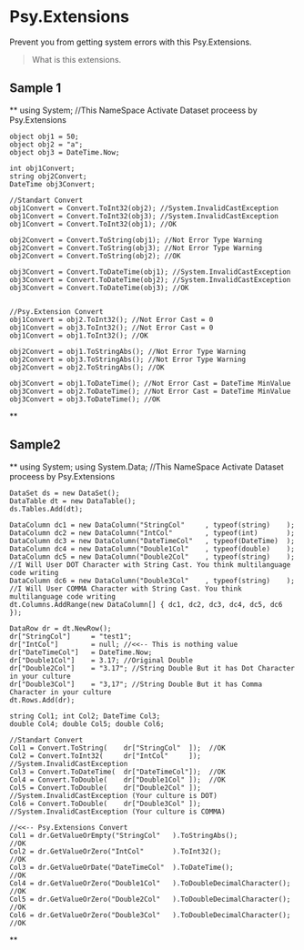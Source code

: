 # Psy.Extensions
Prevent you from getting system errors with this Psy.Extensions.

> What is this extensions.

## Sample 1
**
	using System; //This NameSpace Activate Dataset proceess by Psy.Extensions
	
	object obj1 = 50;
	object obj2 = "a";
	object obj3 = DateTime.Now;
	
	int obj1Convert;
	string obj2Convert;
	DateTime obj3Convert;
	
	//Standart Convert
	obj1Convert = Convert.ToInt32(obj2); //System.InvalidCastException
	obj1Convert = Convert.ToInt32(obj3); //System.InvalidCastException
	obj1Convert = Convert.ToInt32(obj1); //OK
	
	obj2Convert = Convert.ToString(obj1); //Not Error Type Warning
	obj2Convert = Convert.ToString(obj3); //Not Error Type Warning
	obj2Convert = Convert.ToString(obj2); //OK
	
	obj3Convert = Convert.ToDateTime(obj1); //System.InvalidCastException
	obj3Convert = Convert.ToDateTime(obj2); //System.InvalidCastException
	obj3Convert = Convert.ToDateTime(obj3); //OK
	
	
	//Psy.Extension Convert
	obj1Convert = obj2.ToInt32(); //Not Error Cast = 0
	obj1Convert = obj3.ToInt32(); //Not Error Cast = 0
	obj1Convert = obj1.ToInt32(); //OK
	
	obj2Convert = obj1.ToStringAbs(); //Not Error Type Warning
	obj2Convert = obj3.ToStringAbs(); //Not Error Type Warning
	obj2Convert = obj2.ToStringAbs(); //OK
	
	obj3Convert = obj1.ToDateTime(); //Not Error Cast = DateTime MinValue
	obj3Convert = obj2.ToDateTime(); //Not Error Cast = DateTime MinValue
	obj3Convert = obj3.ToDateTime(); //OK
 **

## Sample2
**
	using System;
	using System.Data; //This NameSpace Activate Dataset proceess by Psy.Extensions

	DataSet ds = new DataSet();
	DataTable dt = new DataTable();
	ds.Tables.Add(dt);

	DataColumn dc1 = new DataColumn("StringCol"     , typeof(string)    );
	DataColumn dc2 = new DataColumn("IntCol"        , typeof(int)       );
	DataColumn dc3 = new DataColumn("DateTimeCol"   , typeof(DateTime)  );
	DataColumn dc4 = new DataColumn("Double1Col"    , typeof(double)    );
	DataColumn dc5 = new DataColumn("Double2Col"    , typeof(string)    ); //I Will User DOT Character with String Cast. You think multilanguage code writing
	DataColumn dc6 = new DataColumn("Double3Col"    , typeof(string)    ); //I Will User COMMA Character with String Cast. You think multilanguage code writing
	dt.Columns.AddRange(new DataColumn[] { dc1, dc2, dc3, dc4, dc5, dc6 });

	DataRow dr = dt.NewRow();
	dr["StringCol"]     = "test1";
	dr["IntCol"]        = null; //<<-- This is nothing value
	dr["DateTimeCol"]   = DateTime.Now;
	dr["Double1Col"]    = 3.17; //Original Double
	dr["Double2Col"]    = "3.17"; //String Double But it has Dot Character in your culture
	dr["Double3Col"]    = "3,17"; //String Double But it has Comma Character in your culture
	dt.Rows.Add(dr);

	string Col1; int Col2; DateTime Col3; 
	double Col4; double Col5; double Col6;

	//Standart Convert
	Col1 = Convert.ToString(    dr["StringCol"  ]);  //OK
	Col2 = Convert.ToInt32(     dr["IntCol"     ]);  //System.InvalidCastException
	Col3 = Convert.ToDateTime(  dr["DateTimeCol"]);  //OK
	Col4 = Convert.ToDouble(    dr["Double1Col" ]);  //OK
	Col5 = Convert.ToDouble(    dr["Double2Col" ]);  //System.InvalidCastException (Your culture is DOT)
	Col6 = Convert.ToDouble(    dr["Double3Col" ]);  //System.InvalidCastException (Your culture is COMMA)

	//<<-- Psy.Extensions Convert
	Col1 = dr.GetValueOrEmpty("StringCol"   ).ToStringAbs();                //OK
	Col2 = dr.GetValueOrZero("IntCol"       ).ToInt32();                    //OK
	Col3 = dr.GetValueOrDate("DateTimeCol"  ).ToDateTime();                 //OK
	Col4 = dr.GetValueOrZero("Double1Col"   ).ToDoubleDecimalCharacter();   //OK
	Col5 = dr.GetValueOrZero("Double2Col"   ).ToDoubleDecimalCharacter();   //OK
	Col6 = dr.GetValueOrZero("Double3Col"   ).ToDoubleDecimalCharacter();   //OK
**